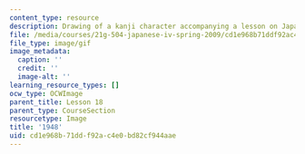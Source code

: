 ```yaml
---
content_type: resource
description: Drawing of a kanji character accompanying a lesson on Japanese.
file: /media/courses/21g-504-japanese-iv-spring-2009/cd1e968b71ddf92ac4e0bd82cf944aae_1948.gif
file_type: image/gif
image_metadata:
  caption: ''
  credit: ''
  image-alt: ''
learning_resource_types: []
ocw_type: OCWImage
parent_title: Lesson 18
parent_type: CourseSection
resourcetype: Image
title: '1948'
uid: cd1e968b-71dd-f92a-c4e0-bd82cf944aae
---
```

